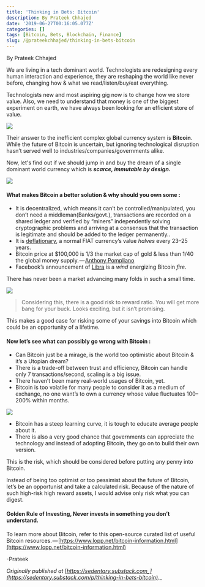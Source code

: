 ```yaml
---
title: 'Thinking in Bets: Bitcoin'
description: By Prateek Chhajed
date: '2019-06-27T00:16:05.077Z'
categories: []
tags: [Bitcoin, Bets, Blockchain, Finance]
slug: /@prateekchhajed/thinking-in-bets-bitcoin
---
```


By Prateek Chhajed

We are living in a tech dominant world. Technologists are redesigning every human interaction and experience, they are reshaping the world like never before, changing how & what we read/listen/buy/eat everything.

Technologists new and most aspiring gig now is to change how we store value. Also, we need to understand that money is one of the biggest experiment on earth, we have always been looking for an efficient store of value.

![](https://cdn-images-1.medium.com/max/800/0*QrbS8lzJq8kLdWQx.jpeg)

Their answer to the inefficient complex global currency system is **Bitcoin**. While the future of Bitcoin is uncertain, but ignoring technological disruption hasn’t served well to industries/companies/governments alike.

Now, let's find out if we should jump in and buy the dream of a single dominant world currency which is **_scarce, immutable by design._**

![](https://cdn-images-1.medium.com/max/800/1*t-Wyb5qT5ARhbDUNuCktvw.jpeg)

#### What makes Bitcoin a better solution & why should you own some :

*   It is decentralized, which means it can’t be controlled/manipulated, you don’t need a middleman(Banks/govt.), transactions are recorded on a shared ledger and verified by “miners” independently solving cryptographic problems and arriving at a consensus that the transaction is legitimate and should be added to the ledger permanently..
*   It is [deflationary](https://www.investopedia.com/terms/d/deflation.asp), a normal FIAT currency’s value _halves_ every 23–25 years.
*   Bitcoin price at $100,000 is 1/3 the market cap of gold & less than 1/40 the global money supply. — [Anthony Pompliano](https://medium.com/u/1d0168ffead9)
*   Facebook’s announcement of [Libra](https://libra.org/en-US/) is a _wind_ energizing Bitcoin _fire_.

There has never been a market advancing many folds in such a small time.

![](https://cdn-images-1.medium.com/max/800/0*ps0h85d8YG-lGF99.jpeg)

> Considering this, there is a good risk to reward ratio. You will get more bang for your buck. Looks exciting, but it isn’t promising.

This makes a good case for risking some of your savings into Bitcoin which could be an opportunity of a lifetime.

#### Now let’s see what can possibly go wrong with Bitcoin :

*   Can Bitcoin just be a mirage, is the world too optimistic about Bitcoin & it’s a Utopian dream?
*   There is a trade-off between trust and efficiency, Bitcoin can handle only 7 transactions/second, scaling is a big issue.
*   There haven’t been many real-world usages of Bitcoin, yet.
*   Bitcoin is too volatile for many people to consider it as a medium of exchange, no one want’s to own a currency whose value fluctuates 100–200% within months.

![](https://cdn-images-1.medium.com/max/800/0*pMZ3I6m3SH3tSTTr.png)

*   Bitcoin has a steep learning curve, it is tough to educate average people about it.
*   There is also a very good chance that governments can appreciate the technology and instead of adopting Bitcoin, they go on to build their own version.

This is the risk, which should be considered before putting any penny into Bitcoin.

Instead of being too optimist or too pessimist about the future of Bitcoin, let’s be an opportunist and take a calculated risk. Because of the nature of such high-risk high reward assets, I would advise only risk what you can digest.

#### Golden Rule of Investing, Never invests in something you don’t understand.

To learn more about Bitcoin, refer to this open-source curated list of useful Bitcoin resources. — [https://www.lopp.net/bitcoin-information.html](https://www.lopp.net/bitcoin-information.html)

\-Prateek

_Originally published at_ [_https://sedentary.substack.com_](https://sedentary.substack.com/p/thinking-in-bets-bitcoin)_._
